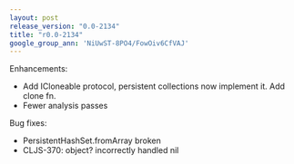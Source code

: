 ```yaml
---
layout: post
release_version: "0.0-2134"
title: "r0.0-2134"
google_group_ann: 'NiUwST-8PO4/FowOiv6CfVAJ'
---
```


Enhancements:

* Add ICloneable protocol, persistent collections now implement it. Add clone fn.
* Fewer analysis passes

Bug fixes:

* PersistentHashSet.fromArray broken
* CLJS-370: object? incorrectly handled nil
